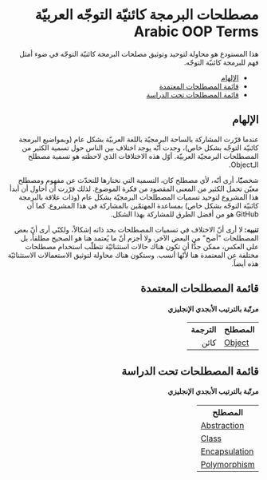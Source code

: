 <div dir="rtl" align="right">

  <h1>مصطلحات البرمجة كائنيّة التوجّه العربيّة Arabic OOP Terms</h1>

  <p>هذا المستودع هو محاولة لتوحيد وتوثيق مصلحات البرمجة كائنيّة التوجّه في ضوء أمثل فهم للبرمجة كائنيّة التوجّه.</p>

  <ul>
    <li><a href="#الإلهام">الإلهام</a></li>
    <li><a href="#قائمة-المصطلحات-المعتمدة">قائمة المصطلحات المعتمدة</a></li>
    <li><a href="#قائمة-المصطلحات-تحت-الدراسة">قائمة المصطلحات تحت الدراسة</a></li>
  </ul>

  <h2>الإلهام</h2>

  <p>عندما قرّرت المشاركة بالساحة البرمجيّة باللغة العربيّة بشكل عام (وبمواضيع البرمجة كائنيّة التوجّه بشكل خاص)، وجدت أنّه يوجد اختلاف بين الناس حول تسمية الكثير من المصطلحات البرمجيّة العربيّة. أوّل هذه الاختلافات الذي لاحظته هو تسمية مصطلح الـObject.</p>

  <p>شخصيّّا، أرى أنّه، لأي مصطلح كان، التسمية التي نختارها للتحدّث عن مفهوم ومصطلح معيّن تحمل الكثير من المعنى المقصود من فكرة الموضوع. لذلك قرّرت أن أحاول أن أبدأ هذا المشروع لتوحيد تسميات المصطلحات البرمجيّة بشكل عام (وذات علاقة بالبرمجة كائنيّة التوجّه بشكل خاص) بمساعدة المهتمّين بالمشاركة في هذا المشروع. كما أن GitHub هو من أفضل الطرق للمشاركة بهذا الشكل.</p>

  <p><b>تنبيه: </b>لا أرى أنّ الاختلاف في تسميات المصطلحات بحد ذاته إشكالاً، ولكنّي أرى أنّ بعض المصطلحات "أصح" من البعض الآخر. ولا أجزم أنّ ما يُعتمد هنا هو الصحيح مطلقاً، بل على العكس، ممكن جدًّا أن تكون هناك حالات استثنائيّة تتطلّب استخدام مصطلحات  مختلفة عن المعتمدة هنا لأنّها أنسب. وستكون هناك محاولة لتوثيق الاستعمالات الاستثنائيّة هذه أيضاً.</p>

  <h2>قائمة المصطلحات المعتمدة</h2>
  <h4>مرتّبة بالترتيب الأبجدي الإنجليزي</h4>

  <table>
    <tr>
      <th>المصطلح</th>
      <th>الترجمة</th>
    </tr>
    <tr>
      <td align="left"><a href="https://github.com/alhadhrami/ArabicOOPTerms/blob/master/Terms/Object.md">Object</a></td>
      <td>كائن</td>
    </tr>
  </table>

  <h2>قائمة المصطلحات تحت الدراسة</h2>
  <h4>مرتّبة بالترتيب الأبجدي الإنجليزي</h4>

  <table>
    <tr>
      <th>المصطلح</th>
    </tr>
    <tr>
      <td align="left"><a href="https://github.com/alhadhrami/ArabicOOPTerms/issues/8">Abstraction</a></td>
    </tr>
    <tr>
      <td align="left"><a href="https://github.com/alhadhrami/ArabicOOPTerms/issues/9">Class</a></td>
    </tr>
    <tr>
      <td align="left"><a href="https://github.com/alhadhrami/ArabicOOPTerms/issues/10">Encapsulation</a></td>
    </tr>
    <tr>
      <td align="left"><a href="https://github.com/alhadhrami/ArabicOOPTerms/issues/11">Polymorphism</a></td>
    </tr>
  </table>

</div>